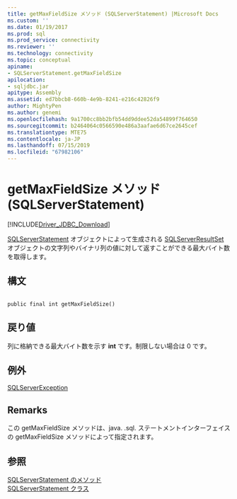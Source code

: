 ```yaml
---
title: getMaxFieldSize メソッド (SQLServerStatement) |Microsoft Docs
ms.custom: ''
ms.date: 01/19/2017
ms.prod: sql
ms.prod_service: connectivity
ms.reviewer: ''
ms.technology: connectivity
ms.topic: conceptual
apiname:
- SQLServerStatement.getMaxFieldSize
apilocation:
- sqljdbc.jar
apitype: Assembly
ms.assetid: ed7bbcb8-660b-4e9b-8241-e216c42826f9
author: MightyPen
ms.author: genemi
ms.openlocfilehash: 9a1700cc8bb2bfb54dd9ddee52da54899f764650
ms.sourcegitcommit: b2464064c0566590e486a3aafae6d67ce2645cef
ms.translationtype: MTE75
ms.contentlocale: ja-JP
ms.lasthandoff: 07/15/2019
ms.locfileid: "67982106"
---
```

# <a name="getmaxfieldsize-method-sqlserverstatement"></a>getMaxFieldSize メソッド (SQLServerStatement)
[!INCLUDE[Driver_JDBC_Download](../../../includes/driver_jdbc_download.md)]

  [SQLServerStatement](../../../connect/jdbc/reference/sqlserverstatement-class.md) オブジェクトによって生成される [SQLServerResultSet](../../../connect/jdbc/reference/sqlserverresultset-class.md) オブジェクトの文字列やバイナリ列の値に対して返すことができる最大バイト数を取得します。  
  
## <a name="syntax"></a>構文  
  
```  
  
public final int getMaxFieldSize()  
```  
  
## <a name="return-value"></a>戻り値  
 列に格納できる最大バイト数を示す **int** です。制限しない場合は 0 です。  
  
## <a name="exceptions"></a>例外  
 [SQLServerException](../../../connect/jdbc/reference/sqlserverexception-class.md)  
  
## <a name="remarks"></a>Remarks  
 この getMaxFieldSize メソッドは、java. .sql. ステートメントインターフェイスの getMaxFieldSize メソッドによって指定されます。  
  
## <a name="see-also"></a>参照  
 [SQLServerStatement のメソッド](../../../connect/jdbc/reference/sqlserverstatement-methods.md)   
 [SQLServerStatement クラス](../../../connect/jdbc/reference/sqlserverstatement-class.md)  
  
  
